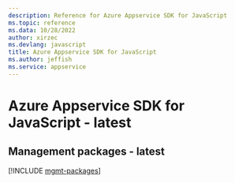 ```yaml
---
description: Reference for Azure Appservice SDK for JavaScript
ms.topic: reference
ms.data: 10/28/2022
author: xirzec
ms.devlang: javascript
title: Azure Appservice SDK for JavaScript
ms.author: jeffish
ms.service: appservice
---
```

# Azure Appservice SDK for JavaScript - latest

## Management packages - latest
[!INCLUDE [mgmt-packages](appservice-mgmt-index.md)]
